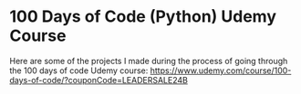 # 100 Days of Code (Python) Udemy Course

Here are some of the projects I made during the process of going through the 100 days of code Udemy course: https://www.udemy.com/course/100-days-of-code/?couponCode=LEADERSALE24B
